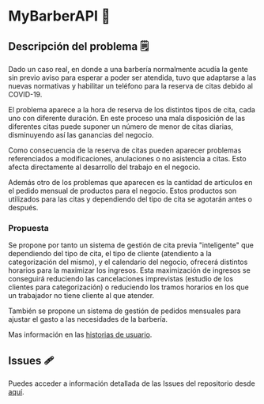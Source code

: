 # MyBarberAPI :money_mouth_face:

## Descripción del problema :spiral_notepad:

Dado un caso real, en donde a una barbería normalmente acudía la gente sin previo aviso para esperar a poder ser atendida, tuvo que adaptarse a las nuevas normativas y habilitar un teléfono para la reserva de citas debido al COVID-19.

El problema aparece a la hora de reserva de los distintos tipos de cita, cada uno con diferente duración. En este proceso una mala disposición de las diferentes citas puede suponer un número de menor de citas diarias, disminuyendo así las ganancias del negocio.

Como consecuencia de la reserva de citas pueden aparecer problemas referenciados a modificaciones, anulaciones o no asistencia a citas. Esto afecta directamente al desarrollo del trabajo en el negocio.

Además otro de los problemas que aparecen es la cantidad de articulos en el pedido mensual de productos para el negocio. Estos productos son utilizados para las citas y dependiendo del tipo de cita se agotarán antes o después.

### Propuesta

Se propone por tanto un sistema de gestión de cita previa "inteligente" que dependiendo del tipo de cita, el tipo de cliente (atendiento a la categorización del mismo), y el calendario del negocio, ofrecerá distintos horarios para la maximizar los ingresos.
Esta maximización de ingresos se conseguirá reduciendo las cancelaciones imprevistas (estudio de los clientes para categorización) o reduciendo los tramos horarios en los que un trabajador no tiene cliente al que atender.

También se propone un sistema de gestión de pedidos mensuales para ajustar el gasto a las necesidades de la barbería.

Mas información en las [historias de usuario](https://github.com/Antobio17/IV/issues?q=is%3Aopen+is%3Aissue+label%3Auser-stories).

## Issues :adhesive_bandage:

Puedes acceder a información detallada de las Issues del repositorio desde [aquí](docs/ISSUES.md).